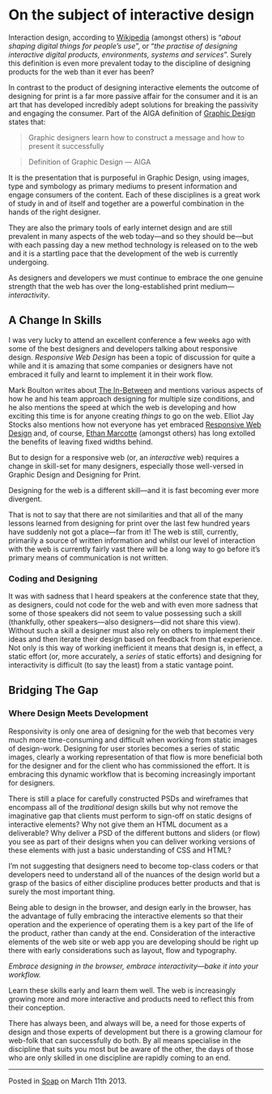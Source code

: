 # On the subject of interactive design

Interaction design, according to [Wikipedia](http://en.wikipedia.org/wiki/Interaction_design "Interaction Design | Wikipedia") (amongst others) is “_about shaping digital things for people’s use_”, or “_the practise of designing interactive digital products, environments, systems and services_”.  Surely this definition is even more prevalent today to the discipline of designing products for the web than it ever has been?

In contrast to the product of designing interactive elements the outcome of designing for print is a far more passive affair for the consumer and it is an art that has developed incredibly adept solutions for breaking the passivity and engaging the consumer.  Part of the AIGA definition of [Graphic Design](http://www.aiga.org/guide-whatisgraphicdesign/ "What is Graphic Design | AIGA") states that:

> Graphic designers learn how to construct a message and how to present it successfully

> Definition of Graphic Design — AIGA

It is the presentation that is purposeful in Graphic Design, using images, type and symbology as primary mediums to present information and engage consumers of the content.  Each of these disciplines is a great work of study in and of itself and together are a powerful combination in the hands of the right designer.

They are also the primary tools of early internet design and are still prevalent in many aspects of the web today—and so they should be—but with each passing day a new method technology is released on to the web and it is a startling pace that the development of the web is currently undergoing. 

As designers and developers we must continue to embrace the one genuine strength that the web has over the long-established print medium—_interactivity_.

## A Change In Skills

I was very lucky to attend an excellent conference a few weeks ago with some of the best designers and developers talking about responsive design.  _Responsive Web Design_ has been a topic of discussion for quite a while and it is amazing that some companies or designers have not embraced it fully and learnt to implement it in their work flow.

Mark Boulton writes about [The In-Between](http://www.markboulton.co.uk/journal/theinbetween "The In-Between | Mark Boulton") and mentions various aspects of how he and his team approach designing for multiple size conditions, and he also mentions the speed at which the web is developing and how exciting this time is for anyone creating _things_ to go on the web.  Elliot Jay Stocks also mentions how not everyone has yet embraced [Responsive Web Design](http://elliotjaystocks.com/blog/responsive-web-design-the-war-has-not-yet-been-won/ "Responsive Web Design | Elliot Jay Stocks") and, of course, [Ethan Marcotte](http://alistapart.com/article/responsive-web-design "Responsive Web Design | Ethan Marcotte") (amongst others) has long extolled the benefits of leaving fixed widths behind.

But to design for a responsive web (or, an _interactive_ web) requires a change in skill-set for many designers, especially those well-versed in Graphic Design and Designing for Print.

Designing for the web is a different skill—and it is fast becoming ever more divergent.

That is not to say that there are not similarities and that all of the many lessons learned from designing for print over the last few hundred years have suddenly not got a place—far from it!  The web is still, currently, primarily a source of written information and whilst our level of interaction with the web is currently fairly vast there will be a long way to go before it’s primary means of communication is not written.

### Coding and Designing

It was with sadness that I heard speakers at the conference state that they, as designers, could not code for the web and with even more sadness that some of those speakers did not seem to value possessing such a skill (thankfully, other speakers—also designers—did not share this view).  Without such a skill a designer must also rely on others to implement their ideas and then iterate their design based on feedback from that experience.  Not only is this way of working inefficient it means that design is, in effect, a static effort (or, more accurately, a _series_ of static efforts) and designing for interactivity is difficult (to say the least) from a static vantage point.

## Bridging The Gap

### Where Design Meets Development

Responsivity is only one area of designing for the web that becomes very much more time-consuming and difficult when working from static images of design-work.  Designing for user stories becomes a series of static images, clearly a working representation of that flow is more beneficial both for the designer and for the client who has commissioned the effort.  It is embracing this dynamic workflow that is becoming increasingly important for designers.

There is still a place for carefully constructed PSDs and wireframes that encompass all of the _traditional_ design skills but why not remove the imaginative gap that clients must perform to sign-off on static designs of interactive elements?  Why not give them an HTML document as a deliverable?  Why deliver a PSD of the different buttons and sliders (or flow) you see as part of their designs when you can deliver working versions of these elements with just a basic understanding of CSS and HTML?

I’m not suggesting that designers need to become top-class coders or that developers need to understand all of the nuances of the design world but a grasp of the basics of either discipline produces better products and that is surely the most important thing.

Being able to design in the browser, and design early in the browser, has the advantage of fully embracing the interactive elements so that their operation and the experience of operating them is a key part of the life of the product, rather than candy at the end.  Consideration of the interactive elements of the web site or web app you are developing should be right up there with early considerations such as layout, flow and typography.

_Embrace designing in the browser, embrace interactivity—bake it into your workflow._  

Learn these skills early and learn them well.  The web is increasingly growing more and more interactive and products need to reflect this from their conception.

There has always been, and always will be, a need for those experts of design and those experts of development but there is a growing clamour for web-folk that can successfully do both.  By all means specialise in the discipline that suits you most but be aware of the other, the days of those who are only skilled in one discipline are rapidly coming to an end.

---

Posted in [Soap](../ "Soap") on March 11th 2013.
